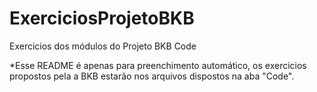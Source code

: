 # ExerciciosProjetoBKB
Exercicios dos módulos do Projeto BKB Code

*Esse README é apenas para preenchimento automático, os exercicios propostos pela a BKB estarão nos arquivos dispostos na aba "Code".
